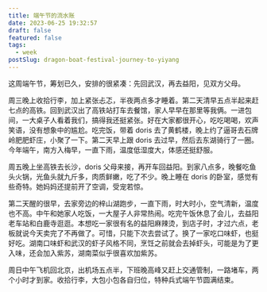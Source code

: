 ```yaml
---
title: 端午节的流水账
date: 2023-06-25 19:32:57
draft: false
featured: false
tags:
  - week
postSlug: dragon-boat-festival-journey-to-yiyang
---
```


这周端午节，筹划已久，安排的很紧凑：先回武汉，再去益阳，见双方父母。

周三晚上收拾行李，加上紧张忐忑，半夜两点多才睡着。第二天清早五点半起来赶七点的高铁。回到武汉出了高铁站打车去餐馆，家人早早在那里等我俩。一进包间，一大桌子人看着我们，搞得我还挺紧张。好在大家都很开心，吃吃喝喝，欢声笑语，没有想象中的尴尬。吃完饭，带着 doris 去了黄鹤楼，晚上约了逼哥去石牌岭肥肥虾庄，小聚了一下。第二天早上跟 doris 去过早，然后去东湖骑行了一圈。今年端午，南方入梅早，一直下雨，温度低湿度大，体感还挺舒服。

周五晚上坐高铁去长沙，doris 父母来接，再开车回益阳。到家八点多，晚餐吃鱼头火锅，光鱼头就九斤多，肉质鲜嫩，吃了不少。晚上睡在 doris 的卧室，感觉有些奇特。她妈妈还提前开了空调，受宠若惊。

第二天醒的很早，去家旁边的梓山湖跑步，一直下雨，时大时小，空气清新，温度也不高。中午和她家人吃饭，一大屋子人非常热闹。吃完午饭休息了会儿，去益阳老车站和白鹿寺逛逛。本想吃一家很有名的益阳麻辣烫，到店子时，才过六点，老板就说今天卖完了不再做了。可惜，只能下次去尝试了。换了一家吃口味虾，也挺好吃。湖南口味虾和武汉的虾子风格不同，烹饪之前就会去掉虾头，可能是为了更入味，还会加入紫苏，湖南菜似乎很喜欢加紫苏。

周日中午飞机回北京，出机场五点半，下班晚高峰又赶上交通管制，一路堵车，两个小时才到家。收拾行李，大包小包各自归位，特种兵式端午节圆满结束。
